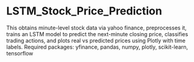 # LSTM_Stock_Price_Prediction
This obtains minute-level stock data via yahoo finance, preprocesses it, trains an LSTM model to predict the next-minute closing price,  classifies trading actions, and plots real vs predicted prices using Plotly with time labels.  Required packages: yfinance, pandas, numpy, plotly, scikit-learn, tensorflow
